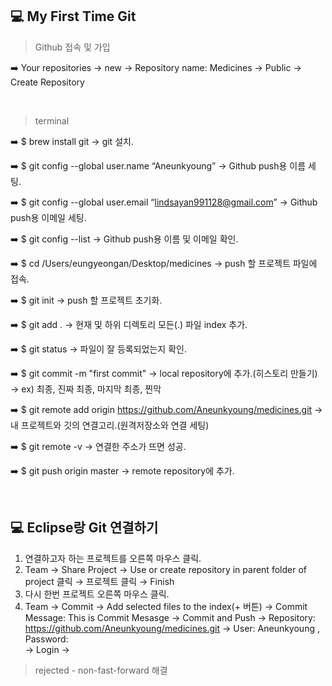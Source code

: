 ## 💻 My First Time Git

> Github 접속 및 가입

➡️ Your repositories → new → Repository name: Medicines → Public → Create Repository

<br>

> terminal

➡️ $ brew install git → git 설치.

➡️ $ git config --global user.name “Aneunkyoung” → Github push용 이름 세팅.

➡️ $ git config --global user.email “lindsayan991128@gmail.com” → Github push용 이메일 세팅.

➡️ $ git config --list → Github push용 이름 및 이메일 확인.

➡️ $ cd /Users/eungyeongan/Desktop/medicines → push 할 프로젝트 파일에 접속.

➡️ $ git init → push 할 프로젝트 초기화.

➡️ $ git add . → 현재 및 하위 디렉토리 모든(.) 파일 index 추가.

➡️ $ git status → 파일이 잘 등록되었는지 확인.

➡️ $ git commit -m "first commit" → local repository에 추가.(히스토리 만들기) → ex) 최종, 진짜 최종, 마지막 최종, 찐막

➡️ $ git remote add origin https://github.com/Aneunkyoung/medicines.git → 내 프로젝트와 깃의 연결고리.(원격저장소와 연결 세팅)

➡️ $ git remote -v → 연결한 주소가 뜨면 성공.

➡️ $ git push origin master → remote repository에 추가.

<br>

## 💻 Eclipse랑 Git 연결하기

1. 연결하고자 하는 프로젝트를 오른쪽 마우스 클릭.
2. Team → Share Project → Use or create repository in parent folder of project 클릭 → 프로젝트 클릭 → Finish
3. 다시 한번 프로젝트 오른쪽 마우스 클릭.
4. Team → Commit → Add selected files to the index(+ 버튼) → Commit Message: This is Commit Mesasge → Commit and Push
→ Repository: https://github.com/Aneunkyoung/medicines.git → User: Aneunkyoung , Password:  
→ Login → 

> rejected - non-fast-forward 해결
